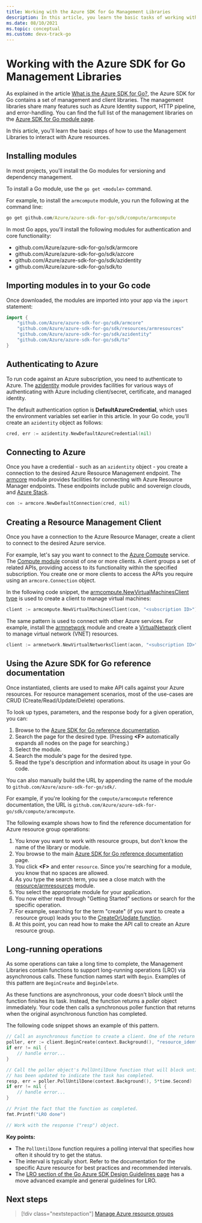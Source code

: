 ```yaml
---
title: Working with the Azure SDK for Go Management Libraries 
description: In this article, you learn the basic tasks of working with the Azure SDK for Go Management Libraries.
ms.date: 08/10/2021
ms.topic: conceptual
ms.custom: devx-track-go
---
```


# Working with the Azure SDK for Go Management Libraries

As explained in the article [What is the Azure SDK for Go?](overview.md), the Azure SDK for Go contains a set of management and client libraries.
The management libraries share many features such as Azure Identity support, HTTP pipeline, and error-handling.
You can find the full list of the management libraries on the [Azure SDK for Go module page](https://pkg.go.dev/github.com/Azure/azure-sdk-for-go/sdk).

In this article, you'll learn the basic steps of how to use the Management Libraries to interact with Azure resources.

## Installing modules

In most projects, you'll install the Go modules for versioning and dependency management.

To install a Go module, use the `go get <module>` command.

For example, to install the `armcompute` module, you run the following at the command line:

```cmd
go get github.com/Azure/azure-sdk-for-go/sdk/compute/armcompute
```

In most Go apps, you'll install the following modules for authentication and core functionality:

- github.com/Azure/azure-sdk-for-go/sdk/armcore
- github.com/Azure/azure-sdk-for-go/sdk/azcore
- github.com/Azure/azure-sdk-for-go/sdk/azidentity
- github.com/Azure/azure-sdk-for-go/sdk/to

## Importing modules in to your Go code

Once downloaded, the modules are imported into your app via the `import` statement:

```go
import {
    "github.com/Azure/azure-sdk-for-go/sdk/armcore"
    "github.com/Azure/azure-sdk-for-go/sdk/resources/armresources"
    "github.com/Azure/azure-sdk-for-go/sdk/azidentity"
    "github.com/Azure/azure-sdk-for-go/sdk/to"
}
```

## Authenticating to Azure

To run code against an Azure subscription, you need to authenticate to Azure. The [azidentity](https://pkg.go.dev/github.com/Azure/azure-sdk-for-go/sdk/azidentity) module provides facilities for various ways of authenticating with Azure including client/secret, certificate, and managed identity.

The default authentication option is **DefaultAzureCredential**, which uses the environment variables set earlier in this article. In your Go code, you'll create an `azidentity` object as follows:

```go
cred, err := azidentity.NewDefaultAzureCredential(nil)
```

## Connecting to Azure

Once you have a credential - such as an `azidentity` object - you create a connection to the desired Azure Resource Management endpoint. The [armcore](https://pkg.go.dev/github.com/Azure/azure-sdk-for-go/sdk/armcore) module provides facilities for connecting with Azure Resource Manager endpoints. These endpoints include public and sovereign clouds, and [Azure Stack](https://azure.microsoft.com/overview/azure-stack/).

```go
con := armcore.NewDefaultConnection(cred, nil)
```

## Creating a Resource Management Client

Once you have a connection to the Azure Resource Manager, create a client to connect to the desired Azure service.

For example, let's say you want to connect to the [Azure Compute](https://azure.microsoft.com/product-categories/compute/) service. The [Compute module](https://pkg.go.dev/github.com/Azure/azure-sdk-for-go/sdk/compute/armcompute@v0.1.0) consist of one or more clients. A client groups a set of related APIs, providing access to its functionality within the specified subscription. You create one or more clients to access the APIs you require using an `armcore.Connection` object.

In the following code snippet, the [armcompute.NewVirtualMachinesClient type](https://pkg.go.dev/github.com/Azure/azure-sdk-for-go/sdk/compute/armcompute@v0.1.0#VirtualMachinesClient) is used to create a client to manage virtual machines:

```go
client := armcompute.NewVirtualMachinesClient(con, "<subscription ID>")
```

The same pattern is used to connect with other Azure services. For example, install the [armnetwork](https://pkg.go.dev/github.com/Azure/azure-sdk-for-go/sdk/network/armnetwork) module and create a [VirtualNetwork](https://pkg.go.dev/github.com/Azure/azure-sdk-for-go/sdk/network/armnetwork#VirtualNetworksClient) client to manage virtual network (VNET) resources.

```go
client := armnetwork.NewVirtualNetworksClient(acon, "<subscription ID>")
```

## Using the Azure SDK for Go reference documentation

Once instantiated, clients are used to make API calls against your Azure resources. For resource management scenarios, most of the use-cases are CRUD (Create/Read/Update/Delete) operations.

To look up types, parameters, and the response body for a given operation, you can:

1. Browse to the [Azure SDK for Go reference documentation](https://pkg.go.dev/github.com/Azure/azure-sdk-for-go/sdk).
1. Search the page for the desired type. (Pressing **&lt;F>** automatically expands all nodes on the page for searching.)
1. Select the module.
1. Search the module's page for the desired type.
1. Read the type's description and information about its usage in your Go code.

You can also manually build the URL by appending the name of the module to `github.com/Azure/azure-sdk-for-go/sdk/`. 

For example, if you're looking for the `compute/armcompute` reference documentation, the URL is `github.com/Azure/azure-sdk-for-go/sdk/compute/armcompute`.

The following example shows how to find the reference documentation for Azure resource group operations:

1. You know you want to work with resource groups, but don't know the name of the library or module.
1. You browse to the main [Azure SDK for Go reference documentation](https://pkg.go.dev/github.com/Azure/azure-sdk-for-go/sdk) page.
1. You click **&lt;F>** and enter `resource`. Since you're searching for a module, you know that no spaces are allowed.
1. As you type the search term, you see a close match with the [resource/armresources](https://pkg.go.dev/github.com/Azure/azure-sdk-for-go/sdk/resources/armresources) module.
1. You select the appropriate module for your application.
1. You now either read through "Getting Started" sections or search for the specific operation.
1. For example, searching for the term "create" (if you want to create a resource group) leads you to the [CreateOrUpdate function](https://pkg.go.dev/github.com/Azure/azure-sdk-for-go/sdk/resources/armresources#ResourceGroupsClient.CreateOrUpdate).
1. At this point, you can read how to make the API call to create an Azure resource group.

## Long-running operations

As some operations can take a long time to complete, the Management Libraries contain functions to support long-running operations (LRO) via asynchronous calls. These function names start with `Begin`. Examples of this pattern are `BeginCreate` and `BeginDelete`. 

As these functions are asynchronous, your code doesn't block until the function finishes its task. Instead, the function returns a *poller* object immediately. Your code then calls a synchronous poller function that returns when the original asynchronous function has completed.

The following code snippet shows an example of this pattern.

```go
// Call an asynchronous function to create a client. One of the return values is a poller object.
poller, err := client.BeginCreate(context.Background(), "resource_identifier", "additonal_parameter")
if err != nil {
	// handle error...
}

// Call the poller object's PollUntilDone function that will block until the poller object
// has been updated to indicate the task has completed.
resp, err = poller.PollUntilDone(context.Background(), 5*time.Second)
if err != nil {
	// handle error...
}

// Print the fact that the function as completed.
fmt.Printf("LRO done")

// Work with the response ("resp") object.
```

**Key points:**

- The `PollUntilDone` function requires a polling interval that specifies how often it should try to get the status.
- The interval is typically short. Refer to the documentation for the specific Azure resource for best practices and recommended intervals.
- The [LRO section of the Go Azure SDK Design Guidelines page](https://azure.github.io/azure-sdk/golang_introduction.html#methods-invoking-long-running-operations) has a move advanced example and general guidelines for LRO.

## Next steps

> [!div class="nextstepaction"]
> [Manage Azure resource groups](manage-resource-groups.md)
